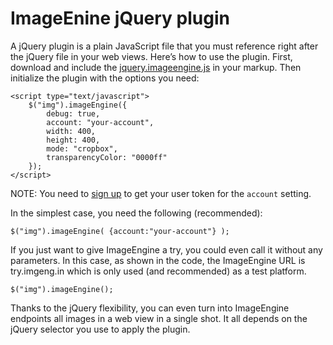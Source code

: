 # ImageEnine jQuery plugin

A jQuery plugin is a plain JavaScript file that you must reference right after the jQuery file in your web views. Here’s how to use the plugin.
First, download and include the [jquery.imageengine.js](https://github.com/WURFL/ImageEngine-jQuery-plugin/blob/master/jquery.imageengine.js) in your markup.
Then initialize the plugin with the options you need:
```
<script type="text/javascript">
    $("img").imageEngine({
        debug: true,
        account: "your-account",
        width: 400,
        height: 400,
        mode: "cropbox",
        transparencyColor: "0000ff"
    });
</script>
```
NOTE: You need to [sign up](http://www.scientiamobile.com/page/imageengine) to get your user token for the `account` setting.

In the simplest case, you need the following (recommended):

```
$("img").imageEngine( {account:"your-account"} );
```

If you just want to give ImageEngine a try, you could even call it without any parameters. In this case, as shown in the code, the ImageEngine URL is try.imgeng.in which is only used (and recommended) as a test platform.

```
$("img").imageEngine(); 
```

Thanks to the jQuery flexibility, you can even turn into ImageEngine endpoints all images in a web view in a single shot. It all depends on the jQuery selector you use to apply the plugin.

